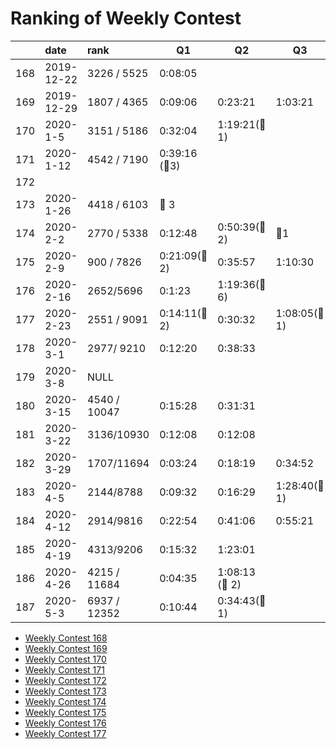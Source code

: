 # Ranking of Weekly Contest



|     | date       | rank         | Q1                | Q2                | Q3               | Q4  |
|:--- |:---------- |:------------ | ----------------- | ----------------- | ---------------- | --- |
| 168 | 2019-12-22 | 3226 / 5525  | 0:08:05           |                   |                  |     |
| 169 | 2019-12-29 | 1807 / 4365  | 0:09:06           | 0:23:21           | 1:03:21          |     |
| 170 | 2020-1-5   | 3151 / 5186  | 0:32:04           | 1:19:21(:bug:1)   |                  |     |
| 171 | 2020-1-12  | 4542 / 7190  | 0:39:16  (:bug:3) |                   |                  |     |
| 172 |            |              |                   |                   |                  |     |
| 173 | 2020-1-26  | 4418 / 6103  | :bug: 3           |                   |                  |     |
| 174 | 2020-2-2   | 2770 / 5338  | 0:12:48           | 0:50:39(:bug:2)   | :bug:1           |     |
| 175 | 2020-2-9   | 900 / 7826   | 0:21:09(:bug: 2)  | 0:35:57           | 1:10:30          |     |
| 176 | 2020-2-16  | 2652/5696    | 0:1:23            | 1:19:36(:bug:6)   |                  |     |
| 177 | 2020-2-23  | 2551 / 9091  | 0:14:11(:bug: 2)  | 0:30:32           | 1:08:05(:bug: 1) |     |
| 178 | 2020-3-1   | 2977/ 9210   | 0:12:20           | 0:38:33           |                  |     |
| 179 | 2020-3-8   | NULL         |                   |                   |                  |     |
| 180 | 2020-3-15  | 4540 / 10047 | 0:15:28           | 0:31:31           |                  |     |
| 181 | 2020-3-22  | 3136/10930   | 0:12:08           | 0:12:08           |                  |     |
| 182 | 2020-3-29  | 1707/11694   | 0:03:24           | 0:18:19           | 0:34:52          |     |
| 183 | 2020-4-5   | 2144/8788    | 0:09:32           | 0:16:29           | 1:28:40(:bug: 1) |     |
| 184 | 2020-4-12  | 2914/9816    | 0:22:54           | 0:41:06           | 0:55:21          |     |
| 185 | 2020-4-19  | 4313/9206    | 0:15:32           | 1:23:01           |                  |     |
| 186 | 2020-4-26  | 4215 / 11684 | 0:04:35           | 1:08:13 (:bug: 2) |                  |     |
| 187 | 2020-5-3   | 6937 / 12352 | 0:10:44           | 0:34:43(:bug: 1)  |                  |     |


-   [Weekly Contest 168](https://leetcode.com/contest/weekly-contest-168/)
-   [Weekly Contest 169](https://leetcode.com/contest/weekly-contest-169/ranking)
-   [Weekly Contest 170](https://leetcode.com/contest/weekly-contest-170/ranking/)
-   [Weekly Contest 171](https://leetcode.com/contest/weekly-contest-171/ranking/)
-   [Weekly Contest 172](https://leetcode.com/contest/weekly-contest-172/ranking/)
-   [Weekly Contest 173](https://leetcode.com/contest/weekly-contest-173/ranking/)
-   [Weekly Contest 174](https://leetcode.com/contest/weekly-contest-174/ranking/)
-   [Weekly Contest 175](https://leetcode.com/contest/weekly-contest-175/ranking/)
-   [Weekly Contest 176](https://leetcode.com/contest/weekly-contest-176/ranking/)
-   [Weekly Contest 177](https://leetcode.com/contest/weekly-contest-177/ranking/)
